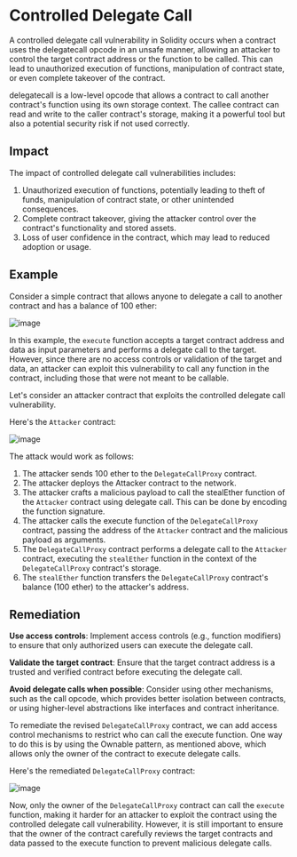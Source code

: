 # Controlled Delegate Call
A controlled delegate call vulnerability in Solidity occurs when a contract uses the delegatecall opcode in an unsafe manner, allowing an attacker to control the target contract address or the function to be called. This can lead to unauthorized execution of functions, manipulation of contract state, or even complete takeover of the contract.

delegatecall is a low-level opcode that allows a contract to call another contract's function using its own storage context. The callee contract can read and write to the caller contract's storage, making it a powerful tool but also a potential security risk if not used correctly.

## Impact
The impact of controlled delegate call vulnerabilities includes:

1. Unauthorized execution of functions, potentially leading to theft of funds, manipulation of contract state, or other unintended consequences.
2. Complete contract takeover, giving the attacker control over the contract's functionality and stored assets.
3. Loss of user confidence in the contract, which may lead to reduced adoption or usage.

## Example
Consider a simple contract that allows anyone to delegate a call to another contract and has a balance of 100 ether:

![image](https://user-images.githubusercontent.com/35583758/226454512-780f99c8-5a9f-4dc8-800e-9534edda7c45.png)

In this example, the `execute` function accepts a target contract address and data as input parameters and performs a delegate call to the target. However, since there are no access controls or validation of the target and data, an attacker can exploit this vulnerability to call any function in the contract, including those that were not meant to be callable.

Let's consider an attacker contract that exploits the controlled delegate call vulnerability.

Here's the `Attacker` contract:

![image](https://user-images.githubusercontent.com/35583758/226454611-f9a07b25-652e-4a19-961f-1cb99c085553.png)

The attack would work as follows:

1. The attacker sends 100 ether to the `DelegateCallProxy` contract.
2. The attacker deploys the Attacker contract to the network.
3. The attacker crafts a malicious payload to call the stealEther function of the `Attacker` contract using delegate call. This can be done by encoding the function signature.
4. The attacker calls the execute function of the `DelegateCallProxy` contract, passing the address of the `Attacker` contract and the malicious payload as arguments.
5. The `DelegateCallProxy` contract performs a delegate call to the `Attacker` contract, executing the `stealEther` function in the context of the `DelegateCallProxy` contract's storage.
6. The `stealEther` function transfers the `DelegateCallProxy` contract's balance (100 ether) to the attacker's address.

## Remediation
**Use access controls**: Implement access controls (e.g., function modifiers) to ensure that only authorized users can execute the delegate call.

**Validate the target contract**: Ensure that the target contract address is a trusted and verified contract before executing the delegate call.

**Avoid delegate calls when possible**: Consider using other mechanisms, such as the call opcode, which provides better isolation between contracts, or using higher-level abstractions like interfaces and contract inheritance.

To remediate the revised `DelegateCallProxy` contract, we can add access control mechanisms to restrict who can call the execute function. One way to do this is by using the Ownable pattern, as mentioned above, which allows only the owner of the contract to execute delegate calls.

Here's the remediated `DelegateCallProxy` contract:

![image](https://user-images.githubusercontent.com/35583758/226455197-3ae1505e-f5c0-4a62-ae2f-9b85cf09badc.png)

Now, only the owner of the `DelegateCallProxy` contract can call the `execute` function, making it harder for an attacker to exploit the contract using the controlled delegate call vulnerability. However, it is still important to ensure that the owner of the contract carefully reviews the target contracts and data passed to the execute function to prevent malicious delegate calls.
